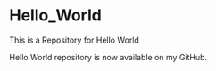 # Hello_World
This is a Repository for Hello World

Hello World repository is  now available on my GitHub.
